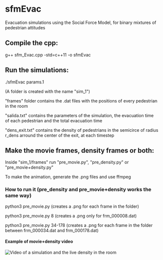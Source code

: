 # sfmEvac
Evacuation simulations using the Social Force Model, for binary mixtures of pedestrian attitudes
## Compile the cpp:
g++ sfm_Evac.cpp -std=c++11 -o sfmEvac
## Run the simulations:
./sfmEvac params.1

(A folder is created with the name "sim_1")

"frames" folder contains the .dat files with the positions of every pedestrian in the room

"salida.txt" contains the parameters of the simulation, the evacuation time of each pedestrian and the total evacuation time

"dens_exit.txt" contains the density of pedestrians in the semicirce of radius r_dens arround the center of the exit, at each timestep 
## Make the movie frames, density frames or both:
Inside "sim_1/frames" run "pre_movie.py", "pre_density.py" or "pre_movie+density.py"

To make the animation, generate the .png files and use ffmpeg
### How to run it (pre_density and pre_movie+density works the same way)
python3 pre_movie.py (creates a .png for each frame in the folder)

python3 pre_movie.py 8 (creates a .png only for frm_000008.dat)

python3 pre_movie.py 34-178 (creates a .png for each frame in the folder between frm_000034.dat and frm_000178.dat)

#### Example of movie+density video
![Video of a simulation and the live density in the room](https://media.giphy.com/media/PyWTI8CgAglDImKty8/giphy.gif)

